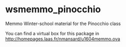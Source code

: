 # wsmemmo_pinocchio
Memmo Winter-school material for the Pinocchio class

You can find a virtual box for this package in http://homepages.laas.fr/nmansard/u1604memmo.ova
